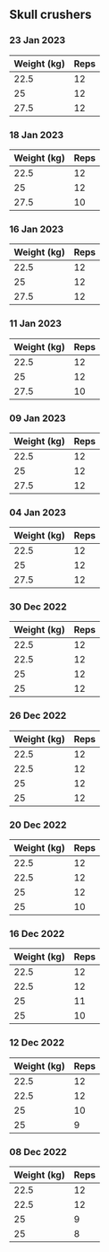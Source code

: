 ## Skull crushers

### 23 Jan 2023

| Weight (kg) | Reps |
| ----------- | ---- |
| 22.5 | 12 |
| 25 | 12 |
| 27.5 | 12 |

### 18 Jan 2023

| Weight (kg) | Reps |
| ----------- | ---- |
| 22.5 | 12 |
| 25 | 12 |
| 27.5 | 10 |

### 16 Jan 2023

| Weight (kg) | Reps |
| ----------- | ---- |
| 22.5 | 12 |
| 25 | 12 |
| 27.5 | 12 |

### 11 Jan 2023

| Weight (kg) | Reps |
| ----------- | ---- |
| 22.5 | 12 |
| 25 | 12 |
| 27.5 | 10 |

### 09 Jan 2023

| Weight (kg) | Reps |
| ----------- | ---- |
| 22.5 | 12 |
| 25 | 12 |
| 27.5 | 12 |

### 04 Jan 2023

| Weight (kg) | Reps |
| ----------- | ---- |
| 22.5 | 12 |
| 25 | 12 |
| 27.5 | 12 |

### 30 Dec 2022

| Weight (kg) | Reps |
| ----------- | ---- |
| 22.5 | 12 |
| 22.5 | 12 |
| 25 | 12 |
| 25 | 12 |

### 26 Dec 2022

| Weight (kg) | Reps |
| ----------- | ---- |
| 22.5 | 12 |
| 22.5 | 12 |
| 25 | 12 |
| 25 | 12 |

### 20 Dec 2022

| Weight (kg) | Reps |
| ----------- | ---- |
| 22.5 | 12 |
| 22.5 | 12 |
| 25 | 12 |
| 25 | 10 |

### 16 Dec 2022

| Weight (kg) | Reps |
| ----------- | ---- |
| 22.5 | 12 |
| 22.5 | 12 |
| 25 | 11 |
| 25 | 10 |

### 12 Dec 2022

| Weight (kg) | Reps |
| ----------- | ---- |
| 22.5 | 12 |
| 22.5 | 12 |
| 25 | 10 |
| 25 | 9 |

### 08 Dec 2022

| Weight (kg) | Reps |
| ----------- | ---- |
| 22.5 | 12 |
| 22.5 | 12 |
| 25 | 9 |
| 25 | 8 |